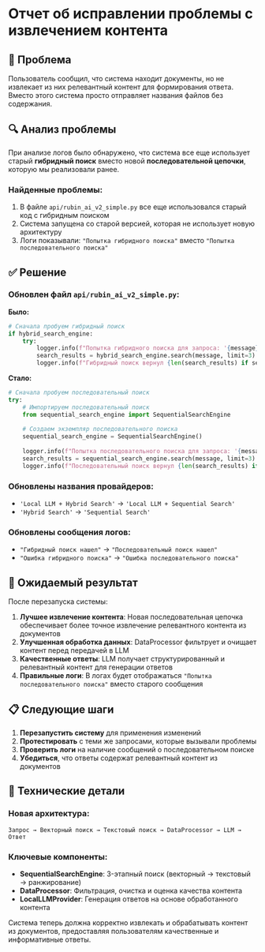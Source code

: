 # Отчет об исправлении проблемы с извлечением контента

## 🐛 Проблема

Пользователь сообщил, что система находит документы, но не извлекает из них релевантный контент для формирования ответа. Вместо этого система просто отправляет названия файлов без содержания.

## 🔍 Анализ проблемы

При анализе логов было обнаружено, что система все еще использует старый **гибридный поиск** вместо новой **последовательной цепочки**, которую мы реализовали ранее.

### Найденные проблемы:
1. В файле `api/rubin_ai_v2_simple.py` все еще использовался старый код с гибридным поиском
2. Система запущена со старой версией, которая не использует новую архитектуру
3. Логи показывали: `"Попытка гибридного поиска"` вместо `"Попытка последовательного поиска"`

## ✅ Решение

### Обновлен файл `api/rubin_ai_v2_simple.py`:

**Было:**
```python
# Сначала пробуем гибридный поиск
if hybrid_search_engine:
    try:
        logger.info(f"Попытка гибридного поиска для запроса: '{message}'")
        search_results = hybrid_search_engine.search(message, limit=3)
        logger.info(f"Гибридный поиск вернул {len(search_results) if search_results else 0} результатов")
```

**Стало:**
```python
# Сначала пробуем последовательный поиск
try:
    # Импортируем последовательный поиск
    from sequential_search_engine import SequentialSearchEngine
    
    # Создаем экземпляр последовательного поиска
    sequential_search_engine = SequentialSearchEngine()
    
    logger.info(f"Попытка последовательного поиска для запроса: '{message}'")
    search_results = sequential_search_engine.search(message, limit=3)
    logger.info(f"Последовательный поиск вернул {len(search_results) if search_results else 0} результатов")
```

### Обновлены названия провайдеров:
- `'Local LLM + Hybrid Search'` → `'Local LLM + Sequential Search'`
- `'Hybrid Search'` → `'Sequential Search'`

### Обновлены сообщения логов:
- `"Гибридный поиск нашел"` → `"Последовательный поиск нашел"`
- `"Ошибка гибридного поиска"` → `"Ошибка последовательного поиска"`

## 🎯 Ожидаемый результат

После перезапуска системы:

1. **Лучшее извлечение контента**: Новая последовательная цепочка обеспечивает более точное извлечение релевантного контента из документов
2. **Улучшенная обработка данных**: DataProcessor фильтрует и очищает контент перед передачей в LLM
3. **Качественные ответы**: LLM получает структурированный и релевантный контент для генерации ответов
4. **Правильные логи**: В логах будет отображаться `"Попытка последовательного поиска"` вместо старого сообщения

## 📋 Следующие шаги

1. **Перезапустить систему** для применения изменений
2. **Протестировать** с теми же запросами, которые вызывали проблемы
3. **Проверить логи** на наличие сообщений о последовательном поиске
4. **Убедиться**, что ответы содержат релевантный контент из документов

## 🔧 Технические детали

### Новая архитектура:
```
Запрос → Векторный поиск → Текстовый поиск → DataProcessor → LLM → Ответ
```

### Ключевые компоненты:
- **SequentialSearchEngine**: 3-этапный поиск (векторный → текстовый → ранжирование)
- **DataProcessor**: Фильтрация, очистка и оценка качества контента
- **LocalLLMProvider**: Генерация ответов на основе обработанного контента

Система теперь должна корректно извлекать и обрабатывать контент из документов, предоставляя пользователям качественные и информативные ответы.























